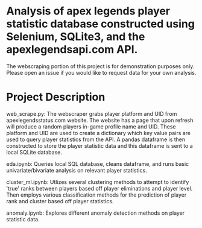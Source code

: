 # Analysis of apex legends player statistic database constructed using Selenium, SQLite3, and the apexlegendsapi.com API.

The webscraping portion of this project is for demonstration purposes only. Please open an issue if you would like to request data
for your own analysis.

# Project Description
web_scrape.py: The webscraper grabs player platform and UID from apexlegendsstatus.com website. The website has a page that upon refresh will produce a random players in-game profile name and UID. These platform and UID are used to create a dictionary which key value pairs are used to query player statistics from the API. A pandas dataframe is then constructed to store the player statistic data and this dataframe is sent to a local SQLite database. 

eda.ipynb: Queries local SQL database, cleans dataframe, and runs basic univariate/bivariate analysis on relevant player statistics. 

cluster_ml.ipynb: Utlizes several clustering methods to attempt to identify 'true' ranks between players based off player eliminations and player level. Then employs various classification methods for the prediction of player rank and cluster based off player statistics. 

anomaly.ipynb: Explores different anomaly detection methods on player statistic data.  




